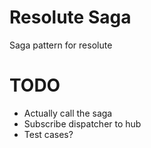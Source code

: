 # Resolute Saga
Saga pattern for resolute

# TODO
- Actually call the saga
- Subscribe dispatcher to hub
- Test cases?